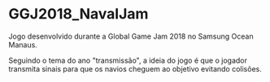 # GGJ2018_NavalJam

Jogo desenvolvido durante a Global Game Jam 2018 no Samsung Ocean Manaus.

Seguindo o tema do ano "transmissão", a ideia do jogo é que o jogador transmita sinais para que os navios cheguem ao objetivo evitando colisões.
